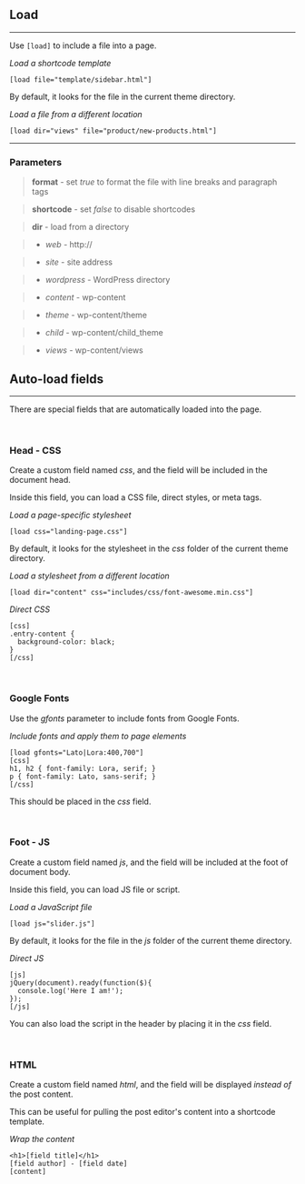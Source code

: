
## Load
---

Use `[load]` to include a file into a page.

*Load a shortcode template*

~~~
[load file="template/sidebar.html"]
~~~

By default, it looks for the file in the current theme directory.

*Load a file from a different location*

~~~
[load dir="views" file="product/new-products.html"]
~~~

---

### Parameters

> **format** - set *true* to format the file with line breaks and paragraph tags

> **shortcode** - set *false* to disable shortcodes

> **dir** - load from a directory
    
> - *web* - http://
    
> - *site* - site address
    
> - *wordpress* - WordPress directory
    
> - *content* - wp-content
    
> - *theme* - wp-content/theme
    
> - *child* - wp-content/child_theme
    
> - *views* - wp-content/views

## Auto-load fields
---

There are special fields that are automatically loaded into the page.

&nbsp;

### Head - CSS

Create a custom field named *css*, and the field will be included in the document head.

Inside this field, you can load a CSS file, direct styles, or meta tags.

*Load a page-specific stylesheet*

~~~
[load css="landing-page.css"]
~~~

By default, it looks for the stylesheet in the *css* folder of the current theme directory.

*Load a stylesheet from a different location*

~~~
[load dir="content" css="includes/css/font-awesome.min.css"]
~~~

*Direct CSS*

~~~
[css]
.entry-content {
  background-color: black;
}
[/css]
~~~


&nbsp;

### Google Fonts

Use the *gfonts* parameter to include fonts from Google Fonts.

*Include fonts and apply them to page elements*

~~~
[load gfonts="Lato|Lora:400,700"]
[css]
h1, h2 { font-family: Lora, serif; }
p { font-family: Lato, sans-serif; }
[/css]
~~~

This should be placed in the *css* field.


&nbsp;

### Foot - JS
Create a custom field named *js*, and the field will be included at the foot of document body.

Inside this field, you can load JS file or script.

*Load a JavaScript file*

~~~
[load js="slider.js"]
~~~

By default, it looks for the file in the *js* folder of the current theme directory.

*Direct JS*

~~~
[js]
jQuery(document).ready(function($){
  console.log('Here I am!');
});
[/js]
~~~

You can also load the script in the header by placing it in the *css* field.

&nbsp;

### HTML

Create a custom field named *html*, and the field will be displayed *instead of* the post content.

This can be useful for pulling the post editor's content into a shortcode template.

*Wrap the content*

~~~
<h1>[field title]</h1>
[field author] - [field date]
[content]
~~~
